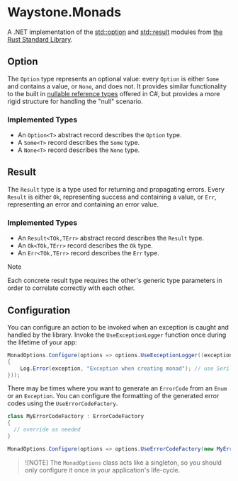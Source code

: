 ﻿# Waystone.Monads

A .NET implementation of
the [std::option](https://doc.rust-lang.org/std/option/)
and [std::result](https://doc.rust-lang.org/std/result/index.html) modules
from [the Rust Standard Library](https://doc.rust-lang.org/std/index.html).

## Option

The `Option` type represents an optional value: every `Option` is either `Some`
and contains a value, or `None`, and does not. It provides similar functionality
to the built in
[nullable reference types](https://learn.microsoft.com/en-us/dotnet/csharp/nullable-references)
offered in C#, but provides a more rigid structure for handling the "null"
scenario.

### Implemented Types

- An `Option<T>` abstract record describes the `Option` type.
- A `Some<T>` record describes the `Some` type.
- A `None<T>` record describes the `None` type.

## Result

The `Result` type is a type used for returning and propagating errors. Every
`Result` is either `Ok`, representing success and containing a value, or `Err`,
representing an error and containing an error value.

### Implemented Types

- An `Result<TOk,TErr>` abstract record describes the `Result` type.
- An `Ok<TOk,TErr>` record describes the `Ok` type.
- An `Err<TOk,TErr>` record describes the `Err` type.

> [!NOTE]
> Each concrete result type requires the other's generic type parameters in
> order to correlate correctly with each other.

## Configuration

You can configure an action to be invoked when an exception is caught and
handled by the library. Invoke the `UseExceptionLogger` function once during the
lifetime of your app:

```csharp
MonadOptions.Configure(options => options.UseExceptionLogger((exception, callerInfo) =>
{
    Log.Error(exception, "Exception when creating monad"); // use Serilog/NLog/Etc
}));
```

There may be times where you want to generate an `ErrorCode` from an `Enum` or an `Exception`.
You can configure the formatting of the generated error codes using the `UseErrorCodeFactory`.

```csharp
class MyErrorCodeFactory : ErrorCodeFactory
{
  // override as needed
}

MonadOptions.Configure(options => options.UseErrorCodeFactory(new MyErrorCodeFactory()));
```

> ![NOTE]
> The `MonadOptions` class acts like a singleton, so you should only configure it once
> in your application's life-cycle.
